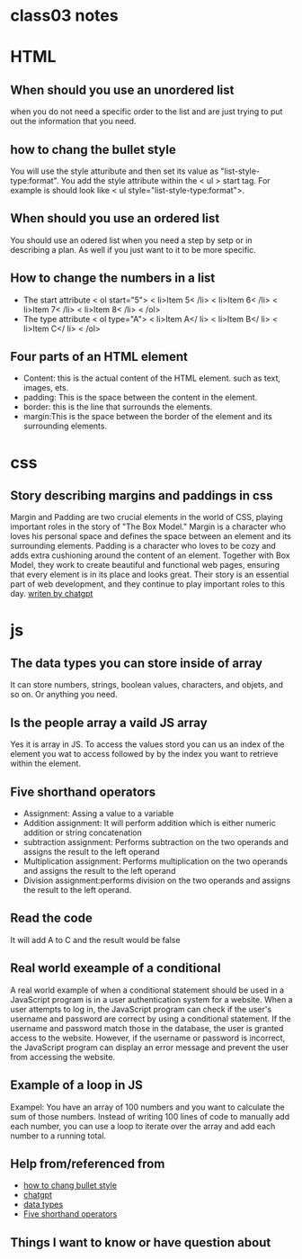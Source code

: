 # class03 notes

# HTML

## When should you use an unordered list

when you do not need a specific order to the list and are just trying to put out the information that you need. 

## how to chang the bullet style

You will use the style atturibute and then set its value as "list-style-type:format". You add the style attribute within the < ul > start tag. For example is should look like < ul style="list-style-type:format">.

## When should you use an ordered list

You should use an odered list when you need a step by setp or in describing a plan. As well if you just want to it to be more specific.

## How to change the numbers in a list 

* The start attribute 
< ol start="5">
  < li>Item 5< /li>
  < li>Item 6< /li>
  < li>Item 7< /li>
  < li>Item 8< /li>
< /ol> 
* The type attribute 
< ol type="A">
  < li>Item A</ li>
  < li>Item B</ li>
  < li>Item C</ li>
< /ol>

## Four parts of an HTML element

* Content: this is the actual content of the HTML element. such as text, images, ets.
* padding: This is the space between the content in the element.
* border: this is the line that surrounds the elements.
* margin:This is the space between the border of the element and its surrounding elements.

# css

## Story describing margins and paddings in css 

Margin and Padding are two crucial elements in the world of CSS, playing important roles in the story of "The Box Model." Margin is a character who loves his personal space and defines the space between an element and its surrounding elements. Padding is a character who loves to be cozy and adds extra cushioning around the content of an element. Together with Box Model, they work to create beautiful and functional web pages, ensuring that every element is in its place and looks great. Their story is an essential part of web development, and they continue to play important roles to this day.
[writen by chatgpt](https://chat.openai.com/) 


# js

## The data types you can store inside of array 

It can store numbers, strings, boolean values, characters, and objets, and so on. Or anything you need. 

## Is the people array a vaild JS array

Yes it is array in JS. To access the values stord you can us an index of the element you wat to access followed by by the index you want to retrieve within the element.

## Five shorthand operators 
* Assignment: Assing a value to a variable
* Addition assignment: It will perform addition which is either numeric addition or string concatenation
* subtraction assignment: Performs subtraction on the two operands and assigns the result to the left operand 
* Multiplication assignment: Performs multiplication on the two operands and assigns the result to the left operand
* Division assignment:performs division on the two operands and assigns the result to the left operand.

## Read the code 

It will add A to C and the result would be false

## Real world exeample of a conditional 
A real world example of when a conditional statement should be used in a JavaScript program is in a user authentication system for a website. When a user attempts to log in, the JavaScript program can check if the user's username and password are correct by using a conditional statement. If the username and password match those in the database, the user is granted access to the website. However, if the username or password is incorrect, the JavaScript program can display an error message and prevent the user from accessing the website.

## Example of a loop in JS

Exampel: You have an array of 100 numbers and you want to calculate the sum of those numbers. Instead of writing 100 lines of code to manually add each number, you can use a loop to iterate over the array and add each number to a running total.

## Help from/referenced from 
* [how to chang bullet style](https://www.teachucomp.com/create-html-bullet-points-instructions/#:~:text=To%20set%20the%20type%20of,the%20start%20tag.)
* [chatgpt](https://chat.openai.com/?)
* [data types](https://www.freecodecamp.org/news/data-structures-101-arrays-a-visual-introduction-for-beginners-7f013bcc355a/#:~:text=Arrays%20are%20classified%20as%20Homogeneous,%2C%20objects%2C%20and%20so%20on.) 
* [Five shorthand operators](https://developer.mozilla.org/en-US/docs/Web/JavaScript/Guide/Expressions_and_Operators)

## Things I want to know or have question about 